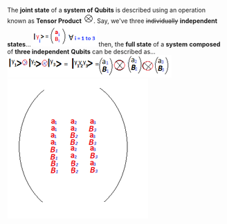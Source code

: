 The **joint state** of a **system of Qubits** is described using an operation known as **Tensor Product** ![Operator](assets/tensor-product-symbol.png). Say, we've three ~~individually~~ **independent states**... ![State of a Qubit is 2D complex vector](assets/three-single-qubit-states-2d-complex-vector.png) then, the **full state** of a **system** **composed** of **three independent** **Qubits** can be described as... ![Full state of a system composed of three independent qubits](assets/full-state-of-a-system-composed-of-three-independent-qubits.png)  
![2^nD complex vector](assets/2%5E3-dimensional-complex-vector.png)

